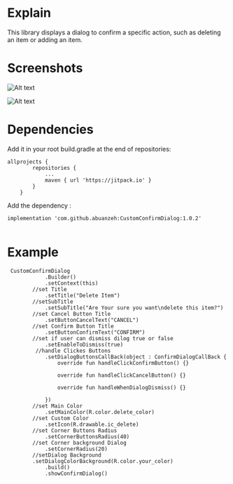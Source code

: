 
# Explain 
This library displays a dialog to confirm a specific action, such as deleting an item or adding an item.

# Screenshots

![Alt text](https://firebasestorage.googleapis.com/v0/b/recalcerview.appspot.com/o/Screenshot_20220320-162304_Custom_Confirm_Dialog%5B1%5D.jpg?alt=media&token=cc5a9556-bbe2-4e67-bde2-eb53eb77112a)

![Alt text](https://firebasestorage.googleapis.com/v0/b/recalcerview.appspot.com/o/Screenshot_20220320-162212_Custom_Confirm_Dialog%5B1%5D.jpg?alt=media&token=9992a6c4-b523-41e9-84c9-380d7cf00289)

# Dependencies 
Add it in your root build.gradle at the end of repositories:
```
allprojects {
		repositories {
			...
			maven { url 'https://jitpack.io' }
		}
	}
```
Add the dependency :
```
implementation 'com.github.abuanzeh:CustomConfirmDialog:1.0.2'


```

# Example 
```
 CustomConfirmDialog
            .Builder()
            .setContext(this)
	    //set Title
            .setTitle("Delete Item")
	    //setSubTitle
            .setSubTitle("Are Your sure you want\ndelete this item?")
	    //set Cancel Button Title
            .setButtonCancelText("CANCEL")
	    //set Confirm Button Title
            .setButtonConfirmText("CONFIRM")
	    //set if user can dismiss dilog true or false 
            .setEnableToDismiss(true)
	     //handle Clickes Buttons
            .setDialogButtonsCallBack(object : ConfirmDialogCallBack {
                override fun handleClickConfirmButton() {}

                override fun handleClickCancelButton() {}

                override fun handleWhenDialogDismiss() {}

            })
	    //set Main Color 
            .setMainColor(R.color.delete_color)
	    //set Custom Color
            .setIcon(R.drawable.ic_delete)
	    //set Corner Buttons Radius 
            .setCornerButtonsRadius(40)
	    //set Corner background Dialog 
            .setCornerRadius(20)
	    //setDialog Background
	    .setDialogColorBackground(R.color.your_color)
            .build()
            .showConfirmDialog()   
	    
```	    

